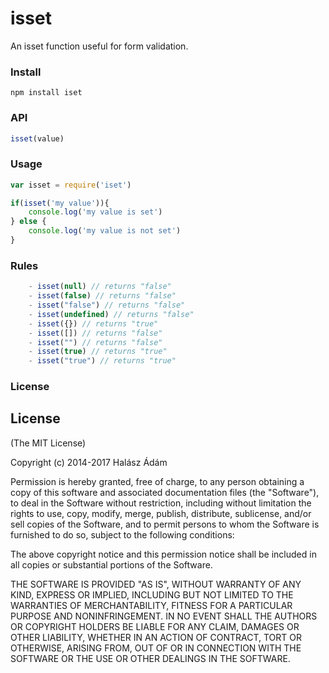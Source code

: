 # isset
An isset function useful for form validation.

### Install
```
npm install iset
```

### API
```js
isset(value)
```

### Usage

```js
var isset = require('iset')

if(isset('my value')){
    console.log('my value is set')
} else {
    console.log('my value is not set')
}
```

### Rules

```js
    - isset(null) // returns "false"
    - isset(false) // returns "false"
    - isset("false") // returns "false"
    - isset(undefined) // returns "false"
    - isset({}) // returns "true"
    - isset([]) // returns "false"
    - isset("") // returns "false"
    - isset(true) // returns "true"
    - isset("true") // returns "true"
```

### License


## License
(The MIT License)

Copyright (c) 2014-2017 Halász Ádám

Permission is hereby granted, free of charge, to any person obtaining a copy of this software and associated documentation files (the "Software"), to deal in the Software without restriction, including without limitation the rights to use, copy, modify, merge, publish, distribute, sublicense, and/or sell copies of the Software, and to permit persons to whom the Software is furnished to do so, subject to the following conditions:

The above copyright notice and this permission notice shall be included in all copies or substantial portions of the Software.

THE SOFTWARE IS PROVIDED "AS IS", WITHOUT WARRANTY OF ANY KIND, EXPRESS OR IMPLIED, INCLUDING BUT NOT LIMITED TO THE WARRANTIES OF MERCHANTABILITY, FITNESS FOR A PARTICULAR PURPOSE AND NONINFRINGEMENT. IN NO EVENT SHALL THE AUTHORS OR COPYRIGHT HOLDERS BE LIABLE FOR ANY CLAIM, DAMAGES OR OTHER LIABILITY, WHETHER IN AN ACTION OF CONTRACT, TORT OR OTHERWISE, ARISING FROM, OUT OF OR IN CONNECTION WITH THE SOFTWARE OR THE USE OR OTHER DEALINGS IN THE SOFTWARE.